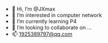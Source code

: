 - 👋 Hi, I’m @JXmax
- 👀 I’m interested in computer network
- 🌱 I’m currently learning P4
- 💞️ I’m looking to collaborate on ...
- 📫 1925389797@qq.com

<!---
jx3948/jx3948 is a ✨ special ✨ repository because its `README.md` (this file) appears on your GitHub profile.
You can click the Preview link to take a look at your changes.
--->
